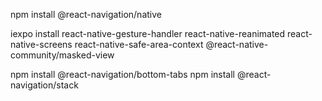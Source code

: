 npm install @react-navigation/native

iexpo install react-native-gesture-handler react-native-reanimated react-native-screens react-native-safe-area-context @react-native-community/masked-view

npm install @react-navigation/bottom-tabs
npm install @react-navigation/stack

